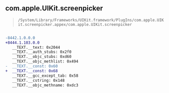 ## com.apple.UIKit.screenpicker

> `/System/Library/Frameworks/UIKit.framework/PlugIns/com.apple.UIKit.screenpicker.appex/com.apple.UIKit.screenpicker`

```diff

-8442.1.0.0.0
+8444.1.103.0.0
   __TEXT.__text: 0x2044
   __TEXT.__auth_stubs: 0x2f0
   __TEXT.__objc_stubs: 0xd60
   __TEXT.__objc_methlist: 0x494
-  __TEXT.__const: 0x60
+  __TEXT.__const: 0x68
   __TEXT.__gcc_except_tab: 0x58
   __TEXT.__cstring: 0x148
   __TEXT.__objc_methname: 0xdc3

```
